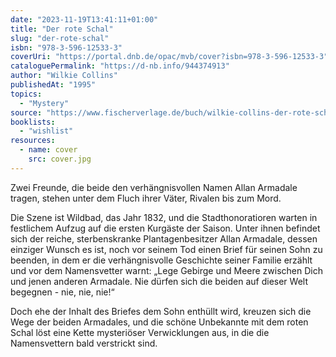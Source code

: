 ```yaml
---
date: "2023-11-19T13:41:11+01:00"
title: "Der rote Schal"
slug: "der-rote-schal"
isbn: "978-3-596-12533-3"
coverUri: "https://portal.dnb.de/opac/mvb/cover?isbn=978-3-596-12533-3"
cataloguePermalink: "https://d-nb.info/944374913"
author: "Wilkie Collins"
publishedAt: "1995"
topics:
  - "Mystery"
source: "https://www.fischerverlage.de/buch/wilkie-collins-der-rote-schal-9783596125333"
booklists:
  - "wishlist"
resources:
  - name: cover
    src: cover.jpg
---
```


Zwei Freunde, die beide den verhängnisvollen Namen Allan Armadale tragen, stehen 
unter dem Fluch ihrer Väter, Rivalen bis zum Mord.

Die Szene ist Wildbad, das Jahr 1832, und die Stadthonoratioren warten in 
festlichem Aufzug auf die ersten Kurgäste der Saison. Unter ihnen befindet sich 
der reiche, sterbenskranke Plantagenbesitzer Allan Armadale, dessen einziger 
Wunsch es ist, noch vor seinem Tod einen Brief für seinen Sohn zu beenden, in 
dem er die verhängnisvolle Geschichte seiner Familie erzählt und vor dem 
Namensvetter warnt: „Lege Gebirge und Meere zwischen Dich und jenen anderen 
Armadale. Nie dürfen sich die beiden auf dieser Welt begegnen - nie, nie, nie!“

Doch ehe der Inhalt des Briefes dem Sohn enthüllt wird, kreuzen sich die Wege 
der beiden Armadales, und die schöne Unbekannte mit dem roten Schal löst eine 
Kette mysteriöser Verwicklungen aus, in die die Namensvettern bald verstrickt 
sind.